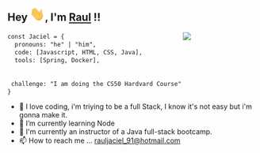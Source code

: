 
## Hey <img src="https://raw.githubusercontent.com/parth-27/parth-27/master/Hi.gif" width="30px">, I'm [Raul](https://github.com/rulmaker) !!


<img align='right' src='https://github.com/Rishit-dagli/Rishit-dagli/blob/master/images/octocat-anime.gif' width='150"'>

```
const Jaciel = {
  pronouns: "he" | "him",
  code: [Javascript, HTML, CSS, Java],
  tools: [Spring, Docker],
  
  
 challenge: "I am doing the CS50 Hardvard Course"
}
```




- 👀 I love coding, i'm triying to be a full Stack, I know it's not easy but i'm gonna make it.
- 🌱 I’m currently learning Node
- 💞️ I'm currently an instructor of a Java full-stack bootcamp.
- 📫 How to reach me ... 
   rauljaciel_91@hotmail.com

<!---
rulmaker/rulmaker is a ✨ special ✨ repository because its `README.md` (this file) appears on your GitHub profile.
You can click the Preview link to take a look at your changes.
--->


